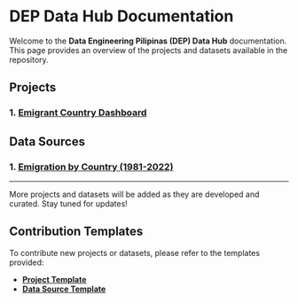 # DEP Data Hub Documentation

Welcome to the **Data Engineering Pilipinas (DEP) Data Hub** documentation. This page provides an overview of the projects and datasets available in the repository.

## Projects

### 1. [Emigrant Country Dashboard](projects/emigrant-country-dashboard.md)


## Data Sources

### 1. [Emigration by Country (1981-2022)](data-sources/Emigration-by-country-1981-2022.md)

---

More projects and datasets will be added as they are developed and curated. Stay tuned for updates!

## Contribution Templates

To contribute new projects or datasets, please refer to the templates provided:

- **[Project Template](projects/README.md)**
- **[Data Source Template](data-sources/README.md)**

